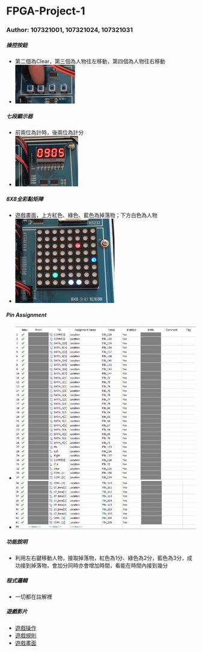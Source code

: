 # FPGA-Project-1
### Author: 107321001, 107321024, 107321031

##### **操控按鈕**
  - 第二個為Clear，第三個為人物往左移動，第四個為人物往右移動
  - ![](/Picture/op.png)
  
##### **七段顯示器**
  - 前兩位為計時，後兩位為計分
  - ![](/Picture/tp.png)
  
##### **8X8全彩點矩陣**
  - 遊戲畫面，上方紅色、綠色、藍色為掉落物；下方白色為人物
  - ![](/Picture/gs.png)

##### **Pin Assignment**
- ![](/Picture/pin1.png)
- ![](/Picture/pin2.png)

##### **功能說明**
  - 利用左右鍵移動人物，接取掉落物，紅色為1分、綠色為2分，藍色為3分，成功接到掉落物，會加分同時亦會增加時間，看能在時間內接到幾分

##### **程式邏輯**
  - 一切都在註解裡

##### **遊戲影片**
  - [遊戲操作](https://drive.google.com/open?id=1klAQ4-G9tfKxNmiWKm2UdxnYpfbGdP6U)
  - [遊戲規則](https://drive.google.com/open?id=1Bu_VCwpUHE4FneyOmyAorERdpdf0Qpie)
  - [遊戲畫面](https://drive.google.com/file/d/1fBtt4fR0zNH_pWJqo-SVkHYyqlDI0fOn/view?usp=sharing)
